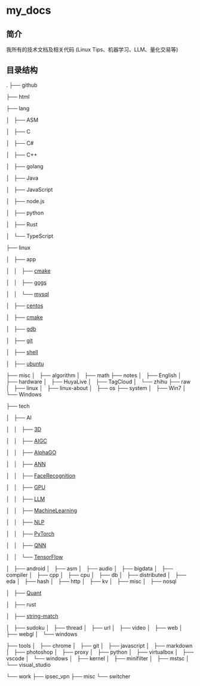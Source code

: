 # my_docs

## 简介

我所有的技术文档及相关代码 (Linux Tips、机器学习、LLM、量化交易等)

## 目录结构

.
├── github

├── html

├── lang

│   ├── ASM

│   ├── C

│   ├── C#

│   ├── C++

│   ├── golang

│   ├── Java

│   ├── JavaScript

│   ├── node.js

│   ├── python

│   ├── Rust

│   └── TypeScript

├── linux

│   ├── app

│   │   ├── [cmake](./blob/master/linux/app/cmake)

│   │   ├── [gogs](./blob/master/linux/app/gogs)

│   │   └── [mysql](./blob/master/linux/app/mysql)

│   ├── [centos](./blob/master/linux/centos)

│   ├── [cmake](./blob/master/linux/cmake)

│   ├── [gdb](./blob/master/linux/gdb)

│   ├── [git](./blob/master/linux/git)

│   ├── [shell](./blob/master/linux/shell)

│   ├── [ubuntu](./blob/master/linux/ubuntu)

├── misc
│   ├── algorithm
│   ├── math
├── notes
│   ├── English
│   ├── hardware
│   ├── HuyaLive
│   ├── TagCloud
│   └── zhihu
├── raw
│   ├── linux
│   ├── linux-about
│   ├── os
├── system
│   ├── Win7
│   └── Windows

├── tech

│   ├── AI

│   │   ├── [3D](./blob/master/tech/AI/3D)

│   │   ├── [AIGC](./blob/master/tech/AI/AIGC)

│   │   ├── [AlphaGO](./blob/master/tech/AI/AlphaGO)

│   │   ├── [ANN](./blob/master/tech/AI/ANN)

│   │   ├── [FaceRecognition](./blob/master/tech/AI/FaceRecognition)

│   │   ├── [GPU](./blob/master/tech/AI/GPU)

│   │   ├── [LLM](./blob/master/tech/AI/LLM)

│   │   ├── [MachineLearning](./blob/master/tech/AI/MachineLearning)

│   │   ├── [NLP](./blob/master/tech/AI/NLP)

│   │   ├── [PyTorch](./blob/master/tech/AI/PyTorch)

│   │   ├── [QNN](./blob/master/tech/AI/QNN)

│   │   └── [TensorFlow](./blob/master/tech/AI/TensorFlow)

│   ├── android
│   ├── asm
│   ├── audio
│   ├── bigdata
│   ├── compiler
│   ├── cpp
│   ├── cpu
│   ├── db
│   ├── distributed
│   ├── eda
│   ├── hash
│   ├── http
│   ├── kv
│   ├── misc
│   ├── nosql

│   ├── [Quant](./blob/master/tech/Quant)

│   ├── rust

│   ├── [string-match](./blob/master/tech/string-match])

│   ├── sudoku
│   ├── thread
│   ├── url
│   ├── video
│   ├── web
│   ├── webgl
│   └── windows

├── tools
│   ├── chrome
│   ├── git
│   ├── javascript
│   ├── markdown
│   ├── photoshop
│   ├── proxy
│   ├── python
│   ├── virtualbox
│   ├── vscode
│   └── windows
│       ├── kernel
│       ├── minifilter
│       ├── mstsc
│       └── visual_studio

└── work
    ├── ipsec_vpn
    ├── misc
    └── switcher
```
